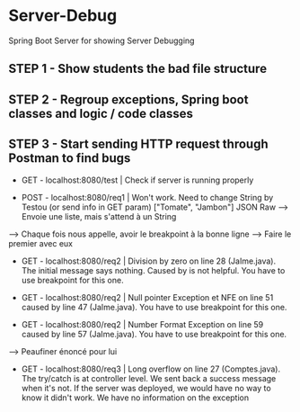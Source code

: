 # Server-Debug
Spring Boot Server for showing Server Debugging

## STEP 1 - Show students the bad file structure
## STEP 2 - Regroup exceptions, Spring boot classes and logic / code classes
## STEP 3 - Start sending HTTP request through Postman to find bugs

* GET - localhost:8080/test | Check if server is running properly

* POST - localhost:8080/req1 | Won't work. Need to change String by Testou (or send info in GET param)
["Tomate", "Jambon"] JSON Raw
--> Envoie une liste, mais s'attend à un String

--> Chaque fois nous appelle, avoir le breakpoint à la bonne ligne
--> Faire le premier avec eux
* GET - localhost:8080/req2 | Division by zero on line 28 (JaIme.java). The initial message says nothing. Caused by is not helpful. You have to use breakpoint for this one.

* GET - localhost:8080/req2 | Null pointer Exception et NFE on line 51 caused by line 47 (JaIme.java). You have to use breakpoint for this one.

* GET - localhost:8080/req2 | Number Format Exception on line 59 caused by line 57 (JaIme.java). You have to use breakpoint for this one.

--> Peaufiner énoncé pour lui
* GET - localhost:8080/req3 | Long overflow on line 27 (Comptes.java). The try/catch is at controller level. We sent back a success message when it's not. If the server was deployed, we would have no way to know it didn't work. We have no information on the exception